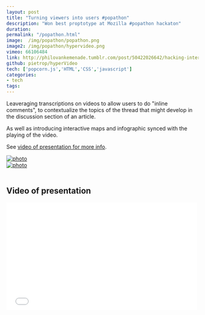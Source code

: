 ```yaml
---
layout: post
title: "Turning viewers into users #popathon"
description: "Won best proptotype at Mozilla #popathon hackaton"
duration:
permalink: "/popathon.html"  
image: 	/img/popathon/popathon.png
image2: /img/popathon/hypervideo.png
vimeo: 66106484
link: http://philovankemenade.tumblr.com/post/50422026642/hacking-interactive-online-video-stories-at
github: pietrop/hyperVideo
tech: ['popcorn.js','HTML','CSS','javascript']
categories: 
- tech
tags:
---
```



Leaveraging transcriptions on videos to allow users to do "inline comments", to contextualize the topics of the thread that might develop in the discussion section of an article.

As well as introducing interactive maps and infographic synced with the playing of the video.

See [video of presentation for more info]({{site.url}}{{page.url}}/#video).

<div class="image-wrapper">
<a href="{{ page.image2}}" data-lightbox="popathon " title="popathon ">
<img class="thumb img-round img-responsive" src="{{ page.image2}}" alt="photo" />
</a>
</div>


<div class="image-wrapper">
<a href="{{ page.image}}" data-lightbox="popathon " title="popathon ">
<img class="thumb img-round img-responsive" src="{{ page.image}}" alt="photo" />
</a>
</div>

<br>

<h2 id="video">Video of presentation</h2>
<div class="videoWrapper">
<iframe src="//player.vimeo.com/video/{{page.vimeo}}?title=0&amp;byline=0&amp;portrait=0" width="500" height="281" frameborder="0" webkitallowfullscreen mozallowfullscreen allowfullscreen></iframe>
</div>


